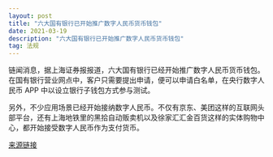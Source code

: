 ```yaml
---
layout: post
title: "六大国有银行已开始推广数字人民币货币钱包"
date: 2021-03-19 
description: "六大国有银行已开始推广数字人民币货币钱包"
tag: 法规
---
```


链闻消息，据上海证券报报道，六大国有银行已经开始推广数字人民币货币钱包。在国有银行营业网点中，客户只需要提出申请，便可以申请白名单，在央行数字人民币 APP 中以设立银行子钱包方式参与测试。

另外，不少应用场景已经开始接纳数字人民币。不仅有京东、美团这样的互联网头部平台，还有上海地铁里的黑拾自动贩卖机以及徐家汇汇金百货这样的实体购物中心，都开始接受数字人民币作为支付货币。

[来源链接](http://news.cnstock.com/news,bwkx-202103-4675959.htm)
